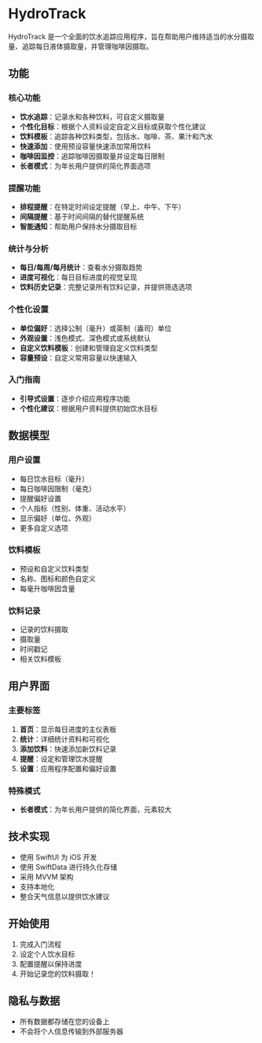 # HydroTrack

HydroTrack 是一个全面的饮水追踪应用程序，旨在帮助用户维持适当的水分摄取量、追踪每日液体摄取量，并管理咖啡因摄取。

## 功能

### 核心功能

- **饮水追踪**：记录水和各种饮料，可自定义摄取量
- **个性化目标**：根据个人资料设定自定义目标或获取个性化建议
- **饮料模板**：追踪各种饮料类型，包括水、咖啡、茶、果汁和汽水
- **快速添加**：使用预设容量快速添加常用饮料
- **咖啡因监控**：追踪咖啡因摄取量并设定每日限制
- **长者模式**：为年长用户提供的简化界面选项

### 提醒功能

- **排程提醒**：在特定时间设定提醒（早上、中午、下午）
- **间隔提醒**：基于时间间隔的替代提醒系统
- **智能通知**：帮助用户保持水分摄取目标

### 统计与分析

- **每日/每周/每月统计**：查看水分摄取趋势
- **进度可视化**：每日目标进度的视觉呈现
- **饮料历史记录**：完整记录所有饮料记录，并提供筛选选项

### 个性化设置

- **单位偏好**：选择公制（毫升）或英制（盎司）单位
- **外观设置**：浅色模式、深色模式或系统默认
- **自定义饮料模板**：创建和管理自定义饮料类型
- **容量预设**：自定义常用容量以快速输入

### 入门指南

- **引导式设置**：逐步介绍应用程序功能
- **个性化建议**：根据用户资料提供初始饮水目标

## 数据模型

### 用户设置

- 每日饮水目标（毫升）
- 每日咖啡因限制（毫克）
- 提醒偏好设置
- 个人指标（性别、体重、活动水平）
- 显示偏好（单位、外观）
- 更多自定义选项

### 饮料模板

- 预设和自定义饮料类型
- 名称、图标和颜色自定义
- 每毫升咖啡因含量

### 饮料记录

- 记录的饮料摄取
- 摄取量
- 时间戳记
- 相关饮料模板

## 用户界面

### 主要标签

1. **首页**：显示每日进度的主仪表板
2. **统计**：详细统计资料和可视化
3. **添加饮料**：快速添加新饮料记录
4. **提醒**：设定和管理饮水提醒
5. **设置**：应用程序配置和偏好设置

### 特殊模式

- **长者模式**：为年长用户提供的简化界面，元素较大

## 技术实现

- 使用 SwiftUI 为 iOS 开发
- 使用 SwiftData 进行持久化存储
- 采用 MVVM 架构
- 支持本地化
- 整合天气信息以提供饮水建议

## 开始使用

1. 完成入门流程
2. 设定个人饮水目标
3. 配置提醒以保持进度
4. 开始记录您的饮料摄取！

## 隐私与数据

- 所有数据都存储在您的设备上
- 不会将个人信息传输到外部服务器

